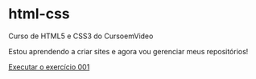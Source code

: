 # html-css
 Curso de HTML5 e CSS3 do CursoemVideo

 Estou aprendendo a criar sites e agora vou gerenciar meus repositórios!


<a href="https://kaykyrodrigues.github.io/html-css/exercicios/ex001/"> Executar o exercício 001 </a>